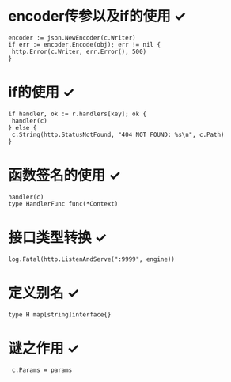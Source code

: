 # encoder传参以及if的使用                                              ✓

```
encoder := json.NewEncoder(c.Writer)
if err := encoder.Encode(obj); err != nil {
 http.Error(c.Writer, err.Error(), 500)
}
```

# if的使用                                                                                         ✓

```
if handler, ok := r.handlers[key]; ok {
 handler(c)
} else {
 c.String(http.StatusNotFound, "404 NOT FOUND: %s\n", c.Path)
}
```

# 函数签名的使用                                                               ✓

```
handler(c)
type HandlerFunc func(*Context)
```

# 接口类型转换                                                                           ✓

```
log.Fatal(http.ListenAndServe(":9999", engine))
```

# 定义别名                                                                                       ✓

```
type H map[string]interface{}
```

# 谜之作用                                                                                      ✓

```
 c.Params = params
```
